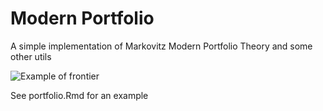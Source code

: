 # Modern Portfolio
A simple implementation of Markovitz Modern Portfolio Theory and some other utils

![Example of frontier](https://raw.githubusercontent.com/dadaista/portfolio/master/frontier.png)


See portfolio.Rmd for an example

